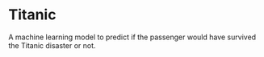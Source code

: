 # Titanic
A machine learning model to predict if the passenger would have survived the Titanic disaster or not.
